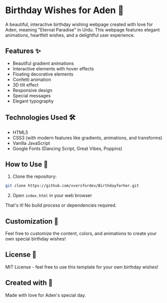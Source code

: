 # Birthday Wishes for Aden 🎂

A beautiful, interactive birthday wishing webpage created with love for Aden, meaning "Eternal Paradise" in Urdu. This webpage features elegant animations, heartfelt wishes, and a delightful user experience.

## Features ✨

- Beautiful gradient animations
- Interactive elements with hover effects
- Floating decorative elements
- Confetti animation
- 3D tilt effect
- Responsive design
- Special messages
- Elegant typography

## Technologies Used 🛠

- HTML5
- CSS3 (with modern features like gradients, animations, and transforms)
- Vanilla JavaScript
- Google Fonts (Dancing Script, Great Vibes, Poppins)

## How to Use 🚀

1. Clone the repository:
```bash
git clone https://github.com/xversfordev/Birthdayforher.git
```

2. Open `index.html` in your web browser

That's it! No build process or dependencies required.

## Customization 🎨

Feel free to customize the content, colors, and animations to create your own special birthday wishes!

## License 📝

MIT License - feel free to use this template for your own birthday wishes!

## Created with 💖

Made with love for Aden's special day. 